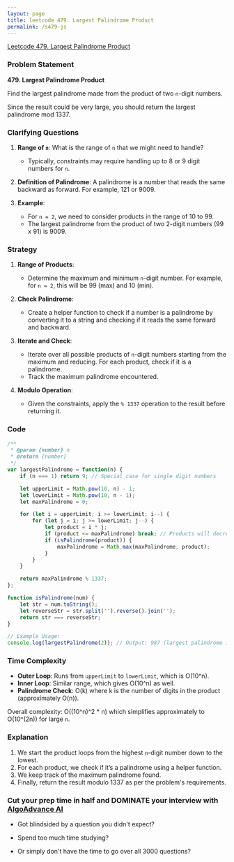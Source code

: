 ```yaml
---
layout: page
title: leetcode 479. Largest Palindrome Product
permalink: /s479-js
---
```

[Leetcode 479. Largest Palindrome Product](https://algoadvance.github.io/algoadvance/l479)
### Problem Statement

**479. Largest Palindrome Product**

Find the largest palindrome made from the product of two `n`-digit numbers.

Since the result could be very large, you should return the largest palindrome mod 1337.

### Clarifying Questions

1. **Range of `n`**: What is the range of `n` that we might need to handle?
   - Typically, constraints may require handling up to 8 or 9 digit numbers for `n`.

2. **Definition of Palindrome**: A palindrome is a number that reads the same backward as forward. For example, 121 or 9009.

3. **Example**:
   - For `n = 2`, we need to consider products in the range of 10 to 99.
   - The largest palindrome from the product of two 2-digit numbers (99 x 91) is 9009.

### Strategy

1. **Range of Products**:
   - Determine the maximum and minimum `n`-digit number. For example, for `n = 2`, this will be 99 (max) and 10 (min).

2. **Check Palindrome**:
   - Create a helper function to check if a number is a palindrome by converting it to a string and checking if it reads the same forward and backward.

3. **Iterate and Check**:
   - Iterate over all possible products of `n`-digit numbers starting from the maximum and reducing. For each product, check if it is a palindrome.
   - Track the maximum palindrome encountered.

4. **Modulo Operation**:
   - Given the constraints, apply the `% 1337` operation to the result before returning it.

### Code

```javascript
/**
 * @param {number} n
 * @return {number}
 */
var largestPalindrome = function(n) {
    if (n === 1) return 9; // Special case for single digit numbers

    let upperLimit = Math.pow(10, n) - 1;
    let lowerLimit = Math.pow(10, n - 1);
    let maxPalindrome = 0;

    for (let i = upperLimit; i >= lowerLimit; i--) {
        for (let j = i; j >= lowerLimit; j--) {
            let product = i * j;
            if (product <= maxPalindrome) break; // Products will decrease afterwards
            if (isPalindrome(product)) {
                maxPalindrome = Math.max(maxPalindrome, product);
            }
        }
    }

    return maxPalindrome % 1337;
};

function isPalindrome(num) {
    let str = num.toString();
    let reverseStr = str.split('').reverse().join('');
    return str === reverseStr;
}

// Example Usage:
console.log(largestPalindrome(2)); // Output: 987 (largest palindrome is 9009, 9009 % 1337 = 987)
```

### Time Complexity

- **Outer Loop**: Runs from `upperLimit` to `lowerLimit`, which is O(10^n).
- **Inner Loop**: Similar range, which gives O(10^n) as well.
- **Palindrome Check**: O(k) where k is the number of digits in the product (approximately O(n)).

Overall complexity: O((10^n)^2 * n) which simplifies approximately to O(10^(2n)) for large `n`.

### Explanation
1. We start the product loops from the highest `n`-digit number down to the lowest.
2. For each product, we check if it’s a palindrome using a helper function.
3. We keep track of the maximum palindrome found.
4. Finally, return the result modulo 1337 as per the problem's requirements.


### Cut your prep time in half and DOMINATE your interview with [AlgoAdvance AI](https://algoAdvance.com)

- Got blindsided by a question you didn't expect?

- Spend too much time studying?

- Or simply don't have the time to go over all 3000 questions?

